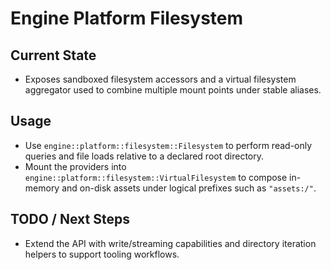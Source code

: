 # Engine Platform Filesystem

## Current State

- Exposes sandboxed filesystem accessors and a virtual filesystem aggregator
  used to combine multiple mount points under stable aliases.

## Usage

- Use `engine::platform::filesystem::Filesystem` to perform read-only queries
  and file loads relative to a declared root directory.
- Mount the providers into `engine::platform::filesystem::VirtualFilesystem`
  to compose in-memory and on-disk assets under logical prefixes such as
  `"assets:/"`.

## TODO / Next Steps

- Extend the API with write/streaming capabilities and directory iteration
  helpers to support tooling workflows.
